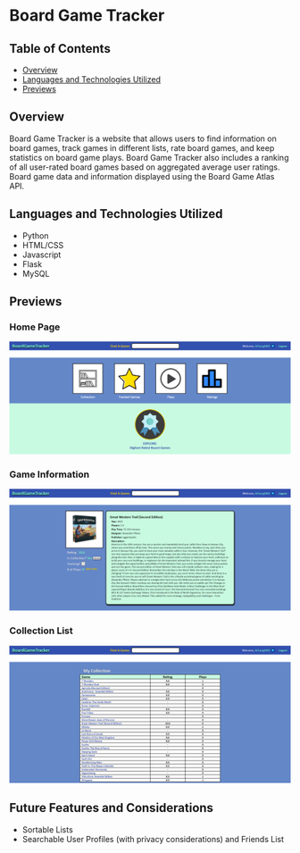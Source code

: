 # Board Game Tracker

## Table of Contents
* [Overview](#overview)
* [Languages and Technologies Utilized](#languages-and-technologies-utilized)
* [Previews](#previews)

## Overview
Board Game Tracker is a website that allows users to find information on board games, track games in different lists, rate board games, and keep statistics on board game plays. Board Game Tracker also includes a ranking of all user-rated board games based on aggregated average user ratings. Board game data and information displayed using the Board Game Atlas API.

## Languages and Technologies Utilized
* Python
* HTML/CSS
* Javascript
* Flask
* MySQL

## Previews
### Home Page
![Home Page](screenshots/screenshot_home.png)

### Game Information
![Game Information](screenshots/screenshot_gwt.png)

### Collection List
![Collection](screenshots/screenshot_collection.png)

## Future Features and Considerations
* Sortable Lists
* Searchable User Profiles (with privacy considerations) and Friends List